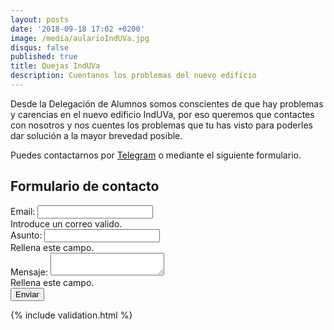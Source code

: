```yaml
---
layout: posts
date: '2018-09-18 17:02 +0200'
image: /media/aularioIndUVa.jpg
disqus: false
published: true
title: Quejas IndUVa
description: Cuentanos los problemas del nuevo edificio
---
```

Desde la Delegación de Alumnos somos conscientes de que hay problemas y carencias en el nuevo edificio IndUVa, por eso queremos que contactes con nosotros y nos cuentes los problemas que tu has visto para poderles dar solución a la mayor brevedad posible.

Puedes contactarnos por <a class="icon-telegram link-telegram" href="https://telegram.me/{{ site.telegram }}">Telegram</a> o mediante el siguiente formulario.

## Formulario de contacto

<form class="needs-validation" novalidate action="https://formspree.io/alumnos.eii@uva.es" method="POST">
  <div class="form-group">
    <label for="email">Email:</label>
    <input type="email" class="form-control" id="email" name="_replyto">
    <small id="emailHelp" class="form-text text-muted"></small>
    <div class="invalid-feedback">
      Introduce un correo valido.
    </div>
  </div>
  <div class="form-group">
    <label for="asunto">Asunto:</label>
    <input type="text" class="form-control" id="asunto" name="_subject" required>
    <div class="invalid-feedback">
      Rellena este campo.
    </div>
  </div>
  <div class="form-group">
    <label for="mensaje">Mensaje:</label>
    <textarea type="text" class="form-control" id="mensaje" name="mensaje" required></textarea>
    <div class="invalid-feedback">
      Rellena este campo.
    </div>
  </div>
    <input type="submit" class="btn btn-outline-secondary" value="Enviar">
    <input type="hidden" name="_format" value="plain">
    <input type="hidden" name="_language" value="es">
    <!-- <input type="hidden" name="_next" value="{{site.url}}{{site.baseurl}}/contactar/">-->
</form>

{% include validation.html %} 
